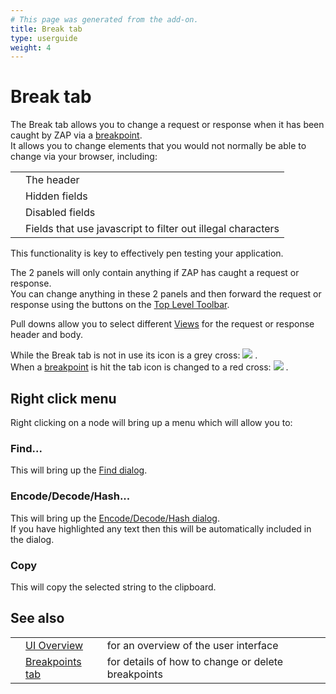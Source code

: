 ```yaml
---
# This page was generated from the add-on.
title: Break tab
type: userguide
weight: 4
---
```


# Break tab

The Break tab allows you to change a request or response when it has been caught by ZAP via
a [breakpoint](/docs/desktop/start/features/breakpoints/).  
It allows you to change elements that you would not normally be able to change via your
browser, including:

|   |                                                             |
|---|-------------------------------------------------------------|
|   | The header                                                  |
|   | Hidden fields                                               |
|   | Disabled fields                                             |
|   | Fields that use javascript to filter out illegal characters |

This functionality is key to effectively pen testing your application.

The 2 panels will only contain anything if ZAP has caught a request or response.  
You can change anything in these 2 panels and then forward the request or response using
the buttons on the [Top Level Toolbar](/docs/desktop/ui/tltoolbar/).

Pull downs allow you to select different [Views](/docs/desktop/ui/views/) for the request or response header and body.

While the Break tab is not in use its icon is a grey cross:
![](/docs/desktop/images/16/101grey.png) .  
When a [breakpoint](/docs/desktop/start/features/breakpoints/) is hit the tab icon is changed
to a red cross:
![](/docs/desktop/images/16/101.png) .  

## Right click menu

Right clicking on a node will bring up a menu which will allow you to:

### Find...

This will bring up the [Find dialog](/docs/desktop/ui/dialogs/find/).

### Encode/Decode/Hash...

This will bring up the [Encode/Decode/Hash dialog](/docs/desktop/ui/dialogs/enc_dec/).  
If you have highlighted any text then this will be automatically included in the dialog.

### Copy

This will copy the selected string to the clipboard.

## See also

|   |                                                       |                                                    |
|---|-------------------------------------------------------|----------------------------------------------------|
|   | [UI Overview](/docs/desktop/ui/)                      | for an overview of the user interface              |
|   | [Breakpoints tab](/docs/desktop/ui/tabs/breakpoints/) | for details of how to change or delete breakpoints |
